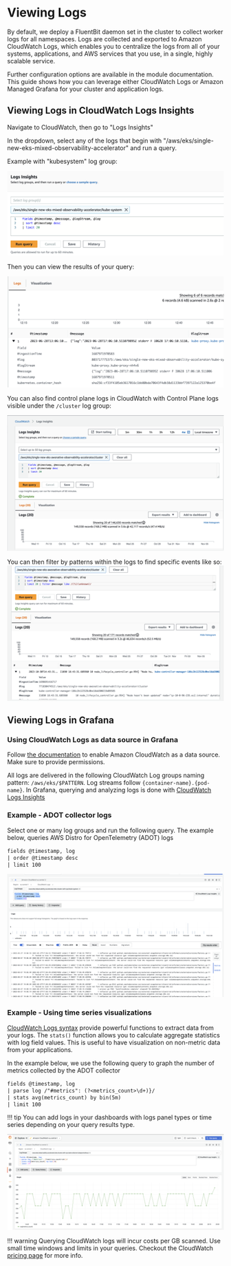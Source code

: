 # Viewing Logs

By default, we deploy a FluentBit daemon set in the cluster to collect worker logs for all namespaces. Logs are collected and exported to Amazon CloudWatch Logs, which enables you to centralize the logs from all of your systems, applications, and AWS services that you use, in a single, highly scalable service.

Further configuration options are available in the module documentation. This guide shows how you can leverage either CloudWatch Logs or Amazon Managed Grafana for your cluster and application logs.

## Viewing Logs in CloudWatch Logs Insights

Navigate to CloudWatch, then go to "Logs Insights"

In the dropdown, select any of the logs that begin with "/aws/eks/single-new-eks-mixed-observability-accelerator" and run a query.

Example with "kubesystem" log group:

![logs-query](./patterns/images/mixed-query.png)

Then you can view the results of your query:

![logs-results](./patterns/images/mixed-log-results.png)

You can also find control plane logs in CloudWatch with Control Plane logs visible under the `/cluster` log group:

![control-plane-logs](./patterns/images/control-plane-logs.png)

You can then filter by patterns within the logs to find specific events like so:
![control-plane-insights](./patterns/images/control-plane-insights.png)

## Viewing Logs in Grafana

### Using CloudWatch Logs as data source in Grafana

Follow [the documentation](https://docs.aws.amazon.com/grafana/latest/userguide/using-amazon-cloudwatch-in-AMG.html)
to enable Amazon CloudWatch as a data source. Make sure to provide permissions.

All logs are delivered in the following CloudWatch Log groups naming pattern:
`/aws/eks/$PATTERN`.
Log streams follow `{container-name}.{pod-name}`. In Grafana, querying and analyzing logs is done with [CloudWatch Logs Insights](https://docs.aws.amazon.com/AmazonCloudWatch/latest/logs/AnalyzingLogData.html)

### Example - ADOT collector logs

Select one or many log groups and run the following query. The example below,
queries AWS Distro for OpenTelemetry (ADOT) logs

```console
fields @timestamp, log
| order @timestamp desc
| limit 100
```

![logs-1](./patterns/images/logs-1.png)

### Example - Using time series visualizations

[CloudWatch Logs syntax](https://docs.aws.amazon.com/AmazonCloudWatch/latest/logs/CWL_QuerySyntax.html)
provide powerful functions to extract data from your logs. The `stats()`
function allows you to calculate aggregate statistics with log field values.
This is useful to have visualization on non-metric data from your applications.

In the example below, we use the following query to graph the number of metrics
collected by the ADOT collector

```console
fields @timestamp, log
| parse log /"#metrics": (?<metrics_count>\d+)}/
| stats avg(metrics_count) by bin(5m)
| limit 100
```

!!! tip
    You can add logs in your dashboards with logs panel types or time series
    depending on your query results type.

![logs-2](./patterns/images/logs-2.png)

!!! warning
    Querying CloudWatch logs will incur costs per GB scanned. Use small time
    windows and limits in your queries. Checkout the CloudWatch
    [pricing page](https://aws.amazon.com/cloudwatch/pricing/) for more info.



